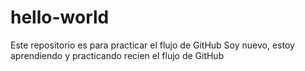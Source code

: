 # hello-world
Este repositorio es para practicar el flujo de GitHub
Soy nuevo, estoy aprendiendo y practicando recien el flujo de GitHub
